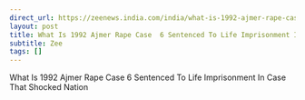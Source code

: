 ```yaml
---
direct_url: https://zeenews.india.com/india/what-is-1992-ajmer-rape-case-6-sentences-to-life-imprisonment-in-case-that-shocked-nation-2780493.html
layout: post
title: What Is 1992 Ajmer Rape Case  6 Sentenced To Life Imprisonment In Case That Shocked Nation
subtitle: Zee
tags: []
---
```


What Is 1992 Ajmer Rape Case  6 Sentenced To Life Imprisonment In Case That Shocked Nation
